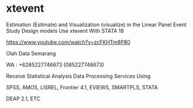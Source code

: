 # xtevent
Estimation (Estimate) and Visualization (visualize) in the Linear Panel Event Study Design models Use xtevent With STATA 18

https://www.youtube.com/watch?v=zcFKHTm8P80

Olah Data Semarang

WA : +6285227746673 (085227746673)

Receive Statistical Analysis Data Processing Services Using

SPSS, AMOS, LISREL, Frontier 4.1, EVIEWS, SMARTPLS, STATA

DEAP 2.1, ETC
